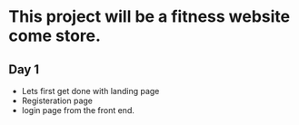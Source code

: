# This project will be a fitness website come store.

## Day 1

- Lets first get done with landing page
- Registeration page
- login page from the front end.
